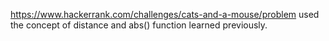https://www.hackerrank.com/challenges/cats-and-a-mouse/problem
used the concept of distance and abs() function learned previously.